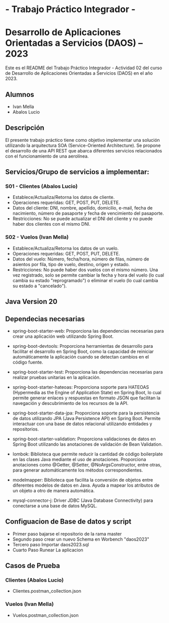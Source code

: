 # - Trabajo Práctico Integrador - 
# Desarrollo de Aplicaciones Orientadas a Servicios (DAOS) – 2023

Este es el README del Trabajo Práctico Integrador - Actividad 02 del curso de Desarrollo de Aplicaciones Orientadas a Servicios (DAOS) en el año 2023.

## Alumnos

- Ivan Mella
- Abalos Lucio

## Descripción

El presente trabajo práctico tiene como objetivo implementar una solución utilizando la arquitectura SOA (Service-Oriented Architecture). Se propone el desarrollo de una API REST que abarca diferentes servicios relacionados con el funcionamiento de una aerolínea.

## Servicios/Grupo de servicios a implementar:
### S01 - Clientes (Abalos Lucio)

- Establece/Actualiza/Retorna los datos de cliente.
- Operaciones requeridas: GET, POST, PUT, DELETE.
- Datos del cliente: DNI, nombre, apellido, domicilio, e-mail, fecha de nacimiento, número de pasaporte y fecha de vencimiento del pasaporte.
- Restricciones: No se puede actualizar el DNI del cliente y no puede haber dos clientes con el mismo DNI.

### S02 - Vuelos (Ivan Mella)

- Establece/Actualiza/Retorna los datos de un vuelo.
- Operaciones requeridas: GET, POST, PUT, DELETE.
- Datos del vuelo: Número, fecha/hora, número de filas, número de asientos por fila, tipo de vuelo, destino, origen y estado.
- Restricciones: No puede haber dos vuelos con el mismo número. Una vez registrado, solo se permite cambiar la fecha y hora del vuelo (lo cual cambia su estado "reprogramado") o eliminar el vuelo (lo cual cambia su estado a "cancelado").

## Java Version 20
  
## Dependecias necesarias

- spring-boot-starter-web: Proporciona las dependencias necesarias para crear una aplicación web utilizando Spring Boot.

- spring-boot-devtools: Proporciona herramientas de desarrollo para facilitar el desarrollo en Spring Boot, como la capacidad de reiniciar automáticamente la aplicación cuando se detectan cambios en el código fuente.

- spring-boot-starter-test: Proporciona las dependencias necesarias para realizar pruebas unitarias en la aplicación.

- spring-boot-starter-hateoas: Proporciona soporte para HATEOAS (Hypermedia as the Engine of Application State) en Spring Boot, lo cual permite generar enlaces y respuestas en formato JSON que facilitan la navegación y descubrimiento de los recursos de la API.

- spring-boot-starter-data-jpa: Proporciona soporte para la persistencia de datos utilizando JPA (Java Persistence API) en Spring Boot. Permite interactuar con una base de datos relacional utilizando entidades y repositorios.

- spring-boot-starter-validation: Proporciona validaciones de datos en Spring Boot utilizando las anotaciones de validación de Bean Validation.

- lombok: Biblioteca que permite reducir la cantidad de código boilerplate en las clases Java mediante el uso de anotaciones. Proporciona anotaciones como @Getter, @Setter, @NoArgsConstructor, entre otras, para generar automáticamente los métodos correspondientes.

- modelmapper: Biblioteca que facilita la conversión de objetos entre diferentes modelos de datos en Java. Ayuda a mapear los atributos de un objeto a otro de manera automática.

- mysql-connector-j: Driver JDBC (Java Database Connectivity) para conectarse a una base de datos MySQL.

## Configuacion de Base de datos y script

- Primer paso bajarse el repositorio de la rama master
- Segundo paso crear un nuevo Schema en Worbench "daos2023"
- Tercero paso Importar daos2023.sql
- Cuarto Paso Runear La aplicacion

## Casos de Prueba
### Clientes (Abalos Lucio)

- Clientes.postman_collection.json

### Vuelos (Ivan Mella)

- Vuelos.postman_collection.json
